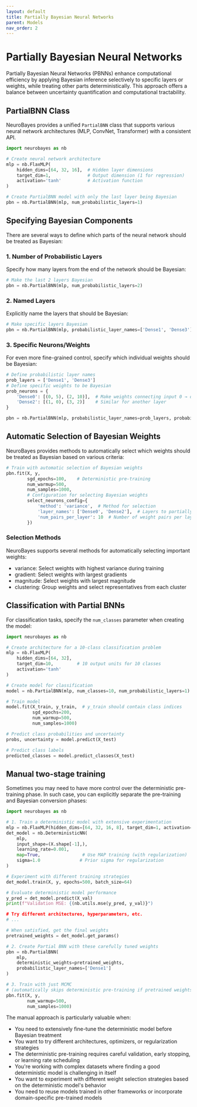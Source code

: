 ```yaml
---
layout: default
title: Partially Bayesian Neural Networks
parent: Models
nav_order: 2
---
```


# Partially Bayesian Neural Networks

Partially Bayesian Neural Networks (PBNNs) enhance computational efficiency by applying Bayesian inference selectively to specific layers or weights, while treating other parts deterministically. This approach offers a balance between uncertainty quantification and computational tractability.

## PartialBNN Class

NeuroBayes provides a unified `PartialBNN` class that supports various neural network architectures (MLP, ConvNet, Transformer) with a consistent API.

```python
import neurobayes as nb

# Create neural network architecture
mlp = nb.FlaxMLP(
    hidden_dims=[64, 32, 16],  # Hidden layer dimensions
    target_dim=1,              # Output dimension (1 for regression)
    activation='tanh'          # Activation function
)

# Create PartialBNN model with only the last layer being Bayesian
pbn = nb.PartialBNN(mlp, num_probabilistic_layers=1)
```

## Specifying Bayesian Components

There are several ways to define which parts of the neural network should be treated as Bayesian:
### 1. Number of Probabilistic Layers
Specify how many layers from the end of the network should be Bayesian:
```python
# Make the last 2 layers Bayesian
pbn = nb.PartialBNN(mlp, num_probabilistic_layers=2)
```
### 2. Named Layers
Explicitly name the layers that should be Bayesian:
```python
# Make specific layers Bayesian
pbn = nb.PartialBNN(mlp, probabilistic_layer_names=['Dense1', 'Dense3'])
```
### 3. Specific Neurons/Weights
For even more fine-grained control, specify which individual weights should be Bayesian:
```python
# Define probabilistic layer names
prob_layers = ['Dense1', 'Dense3']
# Define specific weights to be Bayesian
prob_neurons = {
    'Dense0': [(0, 5), (2, 10)],  # Make weights connecting input 0 → output 5 and 2→10 Bayesian
    'Dense2': [(1, 0), (3, 2)]    # Similar for another layer
}

pbn = nb.PartialBNN(mlp, probabilistic_layer_names=prob_layers, probabilistic_neurons=prob_neurons)
```

## Automatic Selection of Bayesian Weights
NeuroBayes provides methods to automatically select which weights should be treated as Bayesian based on various criteria:
```python
# Train with automatic selection of Bayesian weights
pbn.fit(X, y,
        sgd_epochs=100,    # Deterministic pre-training
        num_warmup=500,
        num_samples=1000,
        # Configuration for selecting Bayesian weights
        select_neurons_config={
            'method': 'variance',  # Method for selection
            'layer_names': ['Dense0', 'Dense2'],  # Layers to partially Bayesianize
            'num_pairs_per_layer': 10  # Number of weight pairs per layer
        })
```
### Selection Methods
NeuroBayes supports several methods for automatically selecting important weights:

- variance: Select weights with highest variance during training
- gradient: Select weights with largest gradients
- magnitude: Select weights with largest magnitude
- clustering: Group weights and select representatives from each cluster

## Classification with Partial BNNs

For classification tasks, specify the `num_classes` parameter when creating the model:

```python
import neurobayes as nb

# Create architecture for a 10-class classification problem
mlp = nb.FlaxMLP(
    hidden_dims=[64, 32],
    target_dim=10,         # 10 output units for 10 classes
    activation='tanh'
)

# Create model for classification
model = nb.PartialBNN(mlp, num_classes=10, num_probabilistic_layers=1)

# Train model
model.fit(X_train, y_train,  # y_train should contain class indices
          sgd_epochs=200,
          num_warmup=500,
          num_samples=1000)

# Predict class probabilities and uncertainty
probs, uncertainty = model.predict(X_test)

# Predict class labels
predicted_classes = model.predict_classes(X_test)
```

## Manual two-stage training
Sometimes you may need to have more control over the deterministic pre-training phase. In such case, you can explicitly separate the pre-training and Bayesian conversion phases:

```python
import neurobayes as nb

# 1. Train a deterministic model with extensive experimentation
mlp = nb.FlaxMLP(hidden_dims=[64, 32, 16, 8], target_dim=1, activation='silu')
det_model = nb.DeterministicNN(
    mlp, 
    input_shape=(X.shape[-1],),
    learning_rate=0.001,
    map=True,                # Use MAP training (with regularization)
    sigma=1.0               # Prior sigma for regularization
)

# Experiment with different training strategies
det_model.train(X, y, epochs=500, batch_size=64)

# Evaluate deterministic model performance
y_pred = det_model.predict(X_val)
print(f"Validation MSE: {(nb.utils.mse(y_pred, y_val)}")

# Try different architectures, hyperparameters, etc.
# ...

# When satisfied, get the final weights
pretrained_weights = det_model.get_params()

# 2. Create Partial BNN with these carefully tuned weights
pbn = nb.PartialBNN(
    mlp,
    deterministic_weights=pretrained_weights,
    probabilistic_layer_names=['Dense1']
)

# 3. Train with just MCMC 
# (automatically skips deterministic pre-training if pretrained weights are provided)
pbn.fit(X, y, 
        num_warmup=500, 
        num_samples=1000)
```

The manual approach is particularly valuable when:

- You need to extensively fine-tune the deterministic model before Bayesian treatment
- You want to try different architectures, optimizers, or regularization strategies
- The deterministic pre-training requires careful validation, early stopping, or learning rate scheduling
- You're working with complex datasets where finding a good deterministic model is challenging in itself
- You want to experiment with different weight selection strategies based on the deterministic model's behavior
- You need to reuse models trained in other frameworks or incorporate domain-specific pre-trained models
